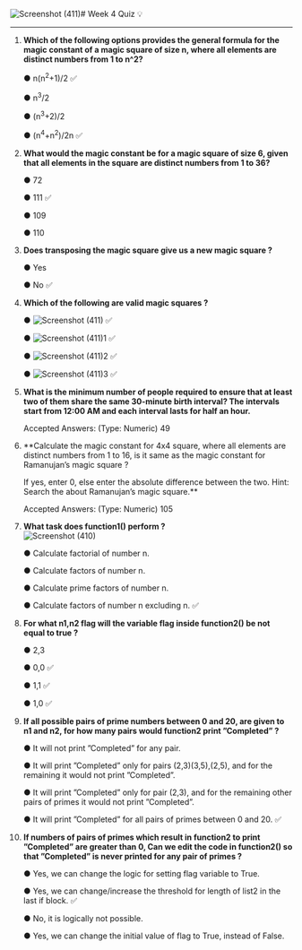 ![Screenshot (411)](https://github.com/user-attachments/assets/6cf7b246-8d3f-42b9-af7b-ba5cf1c21495)# Week 4 Quiz :bulb:
***

1. **Which of the following options provides the general formula for the magic constant of a magic square of size n, where all elements are distinct numbers from 1 to n^2?**

    &#9679; n(n<sup>2</sup>+1)/2 :white_check_mark:

    &#9679; n<sup>3</sup>/2

    &#9679; (n<sup>3</sup>+2)/2

    &#9679; (n<sup>4</sup>+n<sup>2</sup>)/2n :white_check_mark:
     
3. **What would the magic constant be for a magic square of size 6, given that all elements in the square are distinct numbers from 1 to 36?**
   
    &#9679; 72 

    &#9679; 111 :white_check_mark:

    &#9679; 109

    &#9679; 110

5. **Does transposing the magic square give us a new magic square ?**
   
    &#9679; Yes
 
    &#9679; No :white_check_mark: 

7. **Which of the following are valid magic squares ?** <br/>
     
    &#9679; ![Screenshot (411)](https://github.com/user-attachments/assets/97a4bfc1-975e-46ce-90f5-33304dfd269f) :white_check_mark: 
   
    &#9679; ![Screenshot (411)1](https://github.com/user-attachments/assets/e7610887-f6da-440f-a99c-5460ff5ccd6a) :white_check_mark: 

    &#9679; ![Screenshot (411)2](https://github.com/user-attachments/assets/3c157c7b-1909-4b05-9d6f-531450486db3) :white_check_mark: 

    &#9679; ![Screenshot (411)3](https://github.com/user-attachments/assets/0ed900e6-3ddd-4e39-9b91-e9f23c4e1d6a) :white_check_mark: 

9. **What is the minimum number of people required to ensure that at least two of them share the same 30-minute birth interval? The intervals start from 12:00 AM and each interval lasts for half an hour.**<br/>
 
    Accepted Answers:
    (Type: Numeric) 49

11. **Calculate the magic constant for 4x4 square, where all elements are distinct numbers from 1 to 16, is it same as the magic constant for Ramanujan’s magic square ?<br/>

    If yes, enter 0, else enter the absolute difference between the two.
    Hint: Search the about Ramanujan’s magic square.** <br/>
   
    Accepted Answers:
    (Type: Numeric) 105

10. **What task does function1() perform ?** <br/>
    ![Screenshot (410)](https://github.com/user-attachments/assets/f2b85408-574e-4ab6-855e-5a171eb3b5ae)

    &#9679; Calculate factorial of number n. 
 
    &#9679; Calculate factors of number n.

    &#9679; Calculate prime factors of number n.

    &#9679; Calculate factors of number n excluding n. :white_check_mark:
    
10. **For what n1,n2 flag will the variable flag inside function2() be not equal to true ?**
    
    &#9679; 2,3
 
    &#9679; 0,0 :white_check_mark:

    &#9679; 1,1 :white_check_mark:

    &#9679; 1,0 :white_check_mark:

10. **If all possible pairs of prime numbers between 0 and 20, are given to n1 and n2, for how many pairs would function2 print ”Completed” ?**
    
    &#9679; It will not print ”Completed” for any pair.
 
    &#9679; It will print ”Completed” only for pairs (2,3)(3,5),(2,5), and for the remaining it would not print ”Completed”.

    &#9679; It will print ”Completed” only for pair (2,3), and for the remaining other pairs of primes it would not print ”Completed”.
    
    &#9679; It will print ”Completed” for all pairs of primes between 0 and 20. :white_check_mark:

10. **If numbers of pairs of primes which result in function2 to print ”Completed” are greater than 0, Can we edit the code in function2() so that ”Completed” is never printed for any pair of primes ?**
    
    &#9679; Yes, we can change the logic for setting flag variable to True.
 
    &#9679; Yes, we can change/increase the threshold for length of list2 in the last if block. :white_check_mark:
    
    &#9679; No, it is logically not possible.
    
    &#9679; Yes, we can change the initial value of flag to True, instead of False.
